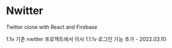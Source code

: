 # Nwitter

Twitter clone with React and Firebase

1.1v 기존 nwitter 프로젝트에서 이사
    1.1.1v 로그인 기능 추가 - 2022.03.10